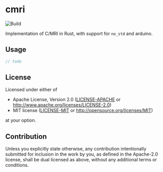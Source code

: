 # cmri

![Build](https://github.com/sciguy16/cmri/workflows/Build/badge.svg?branch=main)

Implementation of C/MRI in Rust, with support for `no_std` and arduino.

## Usage
```rust
// todo
```



## License

Licensed under either of

 * Apache License, Version 2.0
   ([LICENSE-APACHE](LICENSE-APACHE) or http://www.apache.org/licenses/LICENSE-2.0)
 * MIT license
   ([LICENSE-MIT](LICENSE-MIT) or http://opensource.org/licenses/MIT)

at your option.

## Contribution

Unless you explicitly state otherwise, any contribution intentionally submitted
for inclusion in the work by you, as defined in the Apache-2.0 license, shall be
dual licensed as above, without any additional terms or conditions.
